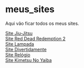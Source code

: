 # meus_sites
Aqui vão ficar todos os meus sites.

<a href='https://iamliper.github.io/meus_sites/aulas-de-html-css-js/aula01/' target='_blank'>Site Jiu-Jitsu </a>
<br>
<a href='https://iamliper.github.io/meus_sites/aulas-de-html-css-js/aula02/Red_Dead_Redemption_2/' target='_blank'>Site Red Dead Redemption 2</a>
<br>
<a href='https://iamliper.github.io/meus_sites/aulas-de-html-css-js/aula03/lampada/' target='_blank'>Site Lampada </a>
<br>
<a href='https://iamliper.github.io/meus_sites/aulas-de-html-css-js/aula04/divertidamente/' target='_blank'>Site Divertidamente </a>
<br>
<a href='https://iamliper.github.io/meus_sites/aulas-de-html-css-js/aula05/' target='_blank'>Site Relógio </a>
<br>
<a href='https://iamliper.github.io/meus_sites/site_kimetsu_no_yaiba/' target='_blank'>Site Kimetsu No Yaiba </a>
